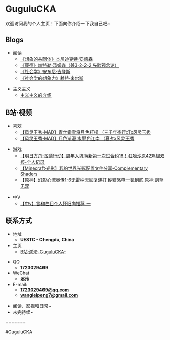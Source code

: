 # GuguluCKA

欢迎访问我的个人主页！下面向你介绍一下我自己吧\~

<!-- .slide -->

## Blogs

<!-- .slide vertical=true -->

- 阅读
  -   [ 《想象的共同体》本尼迪克特·安德森](https://gugulucka.github.io/2021/09/18/%E6%83%B3%E8%B1%A1%E7%9A%84%E5%85%B1%E5%90%8C%E4%BD%93-%E6%9C%AC%E5%B0%BC%E8%BF%AA%E5%85%8B%E7%89%B9-%E5%AE%89%E5%BE%B7%E6%A3%AE/)
  -   [ 《康德》加特勒·汤姆森（兼3-2-2-2 先验观念论）](https://gugulucka.github.io/2021/09/15/%E5%BA%B7%E5%BE%B7-%E5%8A%A0%E7%89%B9%E5%8B%92-%E6%B1%A4%E5%A7%86%E6%A3%AE-%E5%85%BC3-2-2-2-%E5%85%88%E9%AA%8C%E8%A7%82%E5%BF%B5%E8%AE%BA/)
  -   [ 《社会学》安东尼·吉登斯](https://gugulucka.github.io/2021/09/27/%E7%A4%BE%E4%BC%9A%E5%AD%A6-%E5%AE%89%E4%B8%9C%E5%B0%BC-%E5%90%89%E7%99%BB%E6%96%AF/)
  -   [ 《社会学的想象力》赖特·米尔斯](https://gugulucka.github.io/2021/10/24/%E7%A4%BE%E4%BC%9A%E5%AD%A6%E7%9A%84%E6%83%B3%E8%B1%A1%E5%8A%9B-%E8%B5%96%E7%89%B9-%E7%B1%B3%E5%B0%94%E6%96%AF/)

<!-- .slide vertical=true -->

- 主义主义 
  -   [ 主义主义的介绍](https://gugulucka.github.io/2021/09/13/%E4%B8%BB%E4%B9%89%E4%B8%BB%E4%B9%89%E7%9A%84%E4%BB%8B%E7%BB%8D/)

<!-- .slide -->

## B站·视频

<!-- .slide vertical=true -->

- 喜欢 
  - [【风灵玉秀·MAD】青丝霜雪将月色打捞 （三千年夜行灯x风灵玉秀](https://www.bilibili.com/video/BV19v411h7Kd)
  - [【风灵玉秀·MAD】月色渐漫 水墨色江南 （夏夕x风灵玉秀](https://www.bilibili.com/video/BV1h5411K7pj)

<!-- .slide vertical=true -->

- 游戏
  -  [【明日方舟·蛮鳞行动】周年入坑萌新第一次过合约18！狂嚎沙原42鸡翅双核-个人记录](https://www.bilibili.com/video/BV1cb4y1U7L5)
  -  [【Minecraft·光影】我的世界光影配置文件分享-Complementary Shaders](https://www.bilibili.com/video/BV1xQ4y117AM)
  -  [【原神】幻影心流奥传1-6无雷种无回复连打 砂糖感电一镜到底 原神:割草无双](https://www.bilibili.com/video/BV1y64y1a7p9)

<!-- .slide vertical=true -->

- 中V
  -   [【中v】言和曲目个人怀旧向推荐 一](https://www.bilibili.com/video/BV15Q4y1Z7fR)

<!-- .slide -->

## 联系方式

- 地址
  - **UESTC - Chengdu, China**
- 主页
  - [ B站:溪泠-GuguluCKA-](https://space.bilibili.com/5014818)

<!-- .slide vertical=true -->

- QQ
  - **1723029469**
- WeChat
  - **溪泠**
- E-mail:
  - **[1723029469@qq.com](mailto:1723029469@qq.com)**
  - **[wangleipeng7@gmail.com](mailto:wangleipeng7@gmail.com)**

<!-- .slide vertical=true -->

- 阅读、影视和日常~
- 未完待续~

<!-- .slide -->

=======

#GuguluCKA
